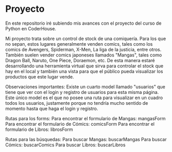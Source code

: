 # Proyecto
En este repositorio iré subiendo mis avances con el proyecto del curso de Python en CoderHouse.

Mi proyecto trata sobre un control de stock de una comiquería. Para los que no sepan, estos lugares generalmente venden comics, tales como los comics de 
Avengers, Spiderman, X-Men, La liga de la justicia, entre otros. También suelen vender comics japoneses llamados "Mangas", tales como Dragon Ball, Naruto, One Piece, Doraemon, etc. De esta manera estaré desarrollando una herramienta virtual que sirva para controlar el stock que hay en el local y también una vista para que el público pueda visualizar los productos que este lugar vende.

Observaciones importantes:
Existe un cuarto model llamado "usuarios" que tiene que ver con el login y registro de usuarios para esta misma página. Este único model es el que no posee una ruta para visualizar en un cuadro todos los usuarios, justamente porque no tendría mucho sentido de momento hasta que haga el login y registro.

Rutas para los forms:
Para encontrar el formulario de Mangas: mangasForm
Para encontrar el formulario de Cómics: comicsForm
Para encontrar el formulario de Libros: librosForm

Rutas para las búsquedas:
Para buscar Mangas: buscarMangas
Para buscar Cómics: buscarComics
Para buscar Libros: buscarLibros
